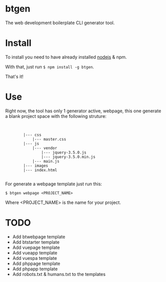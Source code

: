 # btgen
The web development boilerplate CLI generator tool.

# Install
To install you need to have already installed <a href="https://nodejs.org/">nodejs</a> & npm.

With that, just run <code>$ npm install -g btgen</code>.

That's it!

# Use
Right now, the tool has only 1 generator active, webpage, this one generate a blank project space with the following struture:

<pre>
	<code>
		<PROJECT_NAME>
		|--- css
			|--- master.css
		|--- js
			|--- vendor
				|--- jquery-3.5.0.js
				|--- jquery-3.5.0.min.js
			|--- main.js
		|--- images
		|--- index.html
	</code>
</pre>

For generate a webpage template just run this:

<code>$ btgen webpage <PROJECT_NAME></code>

Where <PROJECT_NAME> is the name for your project.

# TODO

<ul>
	<li>Add btwebpage template</li>
	<li>Add btstarter template</li>
	<li>Add vuepage template</li>
	<li>Add vueapp template</li>
	<li>Add vuespa template</li>
	<li>Add phppage template</li>
	<li>Add phpapp template</li>
	<li>Add robots.txt & humans.txt to the templates</li>
</ul>